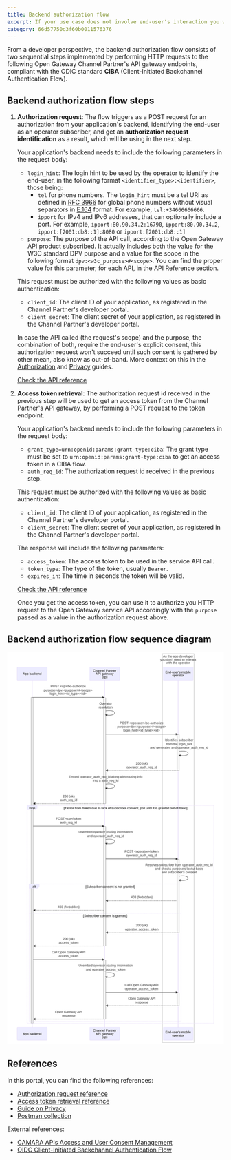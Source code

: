 ```yaml
---
title: Backend authorization flow
excerpt: If your use case does not involve end-user's interaction you will want to integrate with Open Gateway APIs from the backend. This guide will help you understand the flows to get your application authorized to call the APIs from your server or any other environment without a human interface.
category: 66d57750d3f60b0011576376
---
```


From a developer perspective, the backend authorization flow consists of two sequential steps implemented by performing HTTP requests to the following Open Gateway Channel Partner's API gateway endpoints, compliant with the ODIC standard **CIBA** (Client-Initiated Backchannel Authentication Flow).

## Backend authorization flow steps

1. **Authorization request**: The flow triggers as a POST request for an authorization from your application's backend, identifying the end-user as an operator subscriber, and get an **authorization request identification** as a result, which will be using in the next step.

	Your application's backend needs to include the following parameters in the request body:
	- `login_hint`: The login hint to be used by the operator to identify the end-user, in the following format `<identifier_type>:<identifier>`, those being:
		- `tel` for phone numbers. The `login_hint` must be a tel URI as defined in [RFC 3966](https://www.rfc-editor.org/info/rfc3966) for global phone numbers without visual separators in [E.164](https://www.itu.int/rec/T-REC-E.164-201011-I/en) format. For example, `tel:+34666666666`.
		- `ipport` for IPv4 and IPv6 addresses, that can optionally include a port. For example, `ipport:80.90.34.2:16790`, `ipport:80.90.34.2`, `ipport:[2001:db8::1]:8080` or `ipport:[2001:db8::1]`
	- `purpose`: The purpose of the API call, according to the Open Gateway API product subscribed. It actually includes both the value for the W3C standard DPV purpose and a value for the scope in the following format `dpv:<w3c_purpose>#<scope>`. You can find the proper value for this parameter, for each API, in the API Reference section.

	This request must be authorized with the following values as basic authentication:
	- `client_id`: The client ID of your application, as registered in the Channel Partner's developer portal.
	- `client_secret`: The client secret of your application, as registered in the Channel Partner's developer portal.

	In case the API called (the request's scope) and the purpose, the combination of both, require the end-user's explicit consent, this authorization request won't succeed until such consent is gathered by other mean, also know as out-of-band. More context on this in the [Authorization](/docs/authorization) and [Privacy](/docs/privacy) guides.

	[Check the API reference](/reference/bc-authorize)

2. **Access token retrieval**: The authorization request id received in the previous step will be used to get an access token from the Channel Partner's API gateway, by performing a POST request to the token endpoint.

	Your application's backend needs to include the following parameters in the request body:
	- `grant_type=urn:openid:params:grant-type:ciba`: The grant type must be set to `urn:openid:params:grant-type:ciba` to get an access token in a CIBA flow.
	- `auth_req_id`: The authorization request id received in the previous step.

	This request must be authorized with the following values as basic authentication:
	- `client_id`: The client ID of your application, as registered in the Channel Partner's developer portal.
	- `client_secret`: The client secret of your application, as registered in the Channel Partner's developer portal.

	The response will include the following parameters:
	- `access_token`: The access token to be used in the service API call.
	- `token_type`: The type of the token, usually `Bearer`.
	- `expires_in`: The time in seconds the token will be valid.

	[Check the API reference](/reference/token)

	Once you get the access token, you can use it to authorize you HTTP request to the Open Gateway service API accordingly with the `purpose` passed as a value in the authorization request above.
	
## Backend authorization flow sequence diagram

![Backend Authorization Flow Sequence Diagram](https://github.com/Telefonica/opengateway-developers-website/raw/main/callflows/authorization/diagrams/backend.svg?autoSizes=true)

## References

In this portal, you can find the following references:
- [Authorization request reference](/reference/bc-authorize)
- [Access token retrieval reference](/reference/token)
- [Guide on Privacy](/docs/privacy)
- [Postman collection](/docs/postman)

External references:
- [CAMARA APIs Access and User Consent Management](https://github.com/camaraproject/IdentityAndConsentManagement/blob/r0.2.0/documentation/CAMARA-API-access-and-user-consent.md)
- [OIDC Client-Initiated Backchannel Authentication Flow](https://openid.net/specs/openid-client-initiated-backchannel-authentication-core-1_0.html)